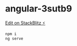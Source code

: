 # angular-3sutb9

[Edit on StackBlitz ⚡️](https://stackblitz.com/edit/angular-3sutb9)

```sh
npm i
ng serve
```
